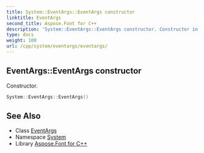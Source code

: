 ```yaml
---
title: System::EventArgs::EventArgs constructor
linktitle: EventArgs
second_title: Aspose.Font for C++
description: 'System::EventArgs::EventArgs constructor. Constructor in C++.'
type: docs
weight: 100
url: /cpp/system/eventargs/eventargs/
---
```

## EventArgs::EventArgs constructor


Constructor.

```cpp
System::EventArgs::EventArgs()
```

## See Also

* Class [EventArgs](../)
* Namespace [System](../../)
* Library [Aspose.Font for C++](../../../)
